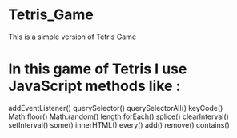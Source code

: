 # Tetris_Game

This is a simple version of Tetris Game 

# In this game of Tetris I use JavaScript methods like :

addEventListener()
querySelector()
querySelectorAll()
keyCode()
Math.floor()
Math.random()
length
forEach()
splice()
clearInterval()
setInterval()
some()
innerHTML()
every()
add()
remove()
contains()